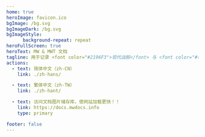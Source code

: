 ```yaml
---
home: true
heroImage: favicon.ico
bgImage: /bg.svg
bgImageDark: /bg.svg
bgImageStyle:
      background-repeat: repeat
heroFullScreen: true
heroText: MW & MWT 文档
tagline: 用于记录 <font color="#2196F3">现代战舰</font> 与 <font color="#fb8b05">现代战争：坦克</font> 内容的文档网站 🍂
actions:
  - text: 简体中文（zh-CN）
    link: ./zh-hans/

  - text: 繁体中文（zh-TW）
    link: ./zh-hant/

  - text: 访问文档图片储存库，使网站加载更快！！
    link: https://docs.mwdocs.info
    type: primary

footer: false
---
```

